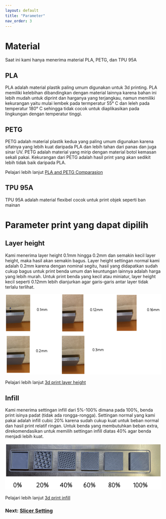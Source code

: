 ```yaml
---
layout: default
title: "Parameter"
nav_order: 3
---
```



# Material

Saat ini kami hanya menerima material PLA, PETG, dan TPU 95A

## PLA

PLA adalah material plastik paling umum digunakan untuk 3d printing. PLA memiliki kelebihan dibandingkan dengan material lainnya karena bahan ini lebih mudah untuk diprint dan harganya yang terjangkau, namun memiliki kekurangan yaitu mulai lembek pada termperatur 55° C dan leleh pada temperatur 180° C sehingga tidak cocok untuk diaplikasikan pada lingkungan dengan temperatur tinggi. 

## PETG

PETG adalah material plastik kedua yang paling umum digunakan karena sifatnya yang lebih kuat daripada PLA dan lebih tahan dari panas dan juga sinar UV. PETG adalah material yang mirip dengan material botol kemasan sekali pakai. Kekurangan dari PETG adalah hasil print yang akan sedikit lebih tidak baik daripada PLA.

Pelajari lebih lanjut [PLA and PETG Comparasion](https://all3dp.com/2/petg-vs-pla-3d-printing-filaments-compared/)

## TPU 95A

TPU 95A adalah material flexibel cocok untuk print objek seperti ban mainan



# Parameter print yang dapat dipilih

## Layer height

Kami menerima layer height 0.1mm hingga 0.2mm dan semakin kecil layer height, maka hasil akan semakin bagus. Layer height settingan normal kami adalah 0.2mm karena dengan nominal segitu, hasil yang didapatkan sudah cukup bagus untuk print benda umum dan keuntungan lainnya adalah harga yang lebih murah. Untuk print benda yang kecil atau miniatur, layer height kecil seperti 0.12mm lebih dianjurkan agar garis-garis antar layer tidak terlalu terlihat. 

![](./images/LayerHeight.jpg)



Pelajari lebih lanjut [3d print layer height](https://all3dp.com/2/3d-printer-layer-height-how-much-does-it-matter/)

## Infill

Kami menerima settingan infill dari 5%-100% dimana pada 100%, benda print isinya padat (tidak ada rongga-rongga). Settingan normal yang kami pakai adalah infill cubic 20% karena sudah cukup kuat untuk beban normal dan hasil print relatif ringan. Untuk benda yang membutuhkan beban extra, direkomendasikan untuk memilih settingan infill diatas 40% agar benda menjadi lebih kuat.

![](./images/Infill.jpg)

Pelajari lebih lanjut [3d print infill](https://all3dp.com/2/infill-3d-printing-what-it-means-and-how-to-use-it/)


### Next: [Slicer Setting](./slicersetting.md)
